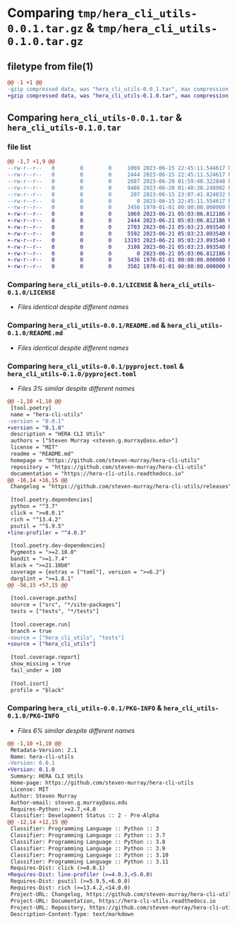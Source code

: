 # Comparing `tmp/hera_cli_utils-0.0.1.tar.gz` & `tmp/hera_cli_utils-0.1.0.tar.gz`

## filetype from file(1)

```diff
@@ -1 +1 @@
-gzip compressed data, was "hera_cli_utils-0.0.1.tar", max compression
+gzip compressed data, was "hera_cli_utils-0.1.0.tar", max compression
```

## Comparing `hera_cli_utils-0.0.1.tar` & `hera_cli_utils-0.1.0.tar`

### file list

```diff
@@ -1,7 +1,9 @@
--rw-r--r--   0        0        0     1069 2023-06-15 22:45:11.544617 hera_cli_utils-0.0.1/LICENSE
--rw-r--r--   0        0        0     2444 2023-06-15 22:45:11.524617 hera_cli_utils-0.0.1/README.md
--rw-r--r--   0        0        0     2687 2023-06-20 01:59:48.322848 hera_cli_utils-0.0.1/pyproject.toml
--rw-r--r--   0        0        0     9486 2023-06-20 01:48:38.248902 hera_cli_utils-0.0.1/src/hera_cli_utils/__init__.py
--rw-r--r--   0        0        0      207 2023-06-15 23:07:41.824032 hera_cli_utils-0.0.1/src/hera_cli_utils/__main__.py
--rw-r--r--   0        0        0        0 2023-06-15 22:45:11.554617 hera_cli_utils-0.0.1/src/hera_cli_utils/py.typed
--rw-r--r--   0        0        0     3456 1970-01-01 00:00:00.000000 hera_cli_utils-0.0.1/PKG-INFO
+-rw-r--r--   0        0        0     1069 2023-06-21 05:03:06.812186 hera_cli_utils-0.1.0/LICENSE
+-rw-r--r--   0        0        0     2444 2023-06-21 05:03:06.812186 hera_cli_utils-0.1.0/README.md
+-rw-r--r--   0        0        0     2703 2023-06-21 05:03:23.093540 hera_cli_utils-0.1.0/pyproject.toml
+-rw-r--r--   0        0        0     5592 2023-06-21 05:03:23.093540 hera_cli_utils-0.1.0/src/hera_cli_utils/__init__.py
+-rw-r--r--   0        0        0    13193 2023-06-21 05:03:23.093540 hera_cli_utils-0.1.0/src/hera_cli_utils/logging.py
+-rw-r--r--   0        0        0     3108 2023-06-21 05:03:23.093540 hera_cli_utils-0.1.0/src/hera_cli_utils/profiling.py
+-rw-r--r--   0        0        0        0 2023-06-21 05:03:06.812186 hera_cli_utils-0.1.0/src/hera_cli_utils/py.typed
+-rw-r--r--   0        0        0     3436 1970-01-01 00:00:00.000000 hera_cli_utils-0.1.0/setup.py
+-rw-r--r--   0        0        0     3502 1970-01-01 00:00:00.000000 hera_cli_utils-0.1.0/PKG-INFO
```

### Comparing `hera_cli_utils-0.0.1/LICENSE` & `hera_cli_utils-0.1.0/LICENSE`

 * *Files identical despite different names*

### Comparing `hera_cli_utils-0.0.1/README.md` & `hera_cli_utils-0.1.0/README.md`

 * *Files identical despite different names*

### Comparing `hera_cli_utils-0.0.1/pyproject.toml` & `hera_cli_utils-0.1.0/pyproject.toml`

 * *Files 3% similar despite different names*

```diff
@@ -1,10 +1,10 @@
 [tool.poetry]
 name = "hera-cli-utils"
-version = "0.0.1"
+version = "0.1.0"
 description = "HERA CLI Utils"
 authors = ["Steven Murray <steven.g.murray@asu.edu>"]
 license = "MIT"
 readme = "README.md"
 homepage = "https://github.com/steven-murray/hera-cli-utils"
 repository = "https://github.com/steven-murray/hera-cli-utils"
 documentation = "https://hera-cli-utils.readthedocs.io"
@@ -16,14 +16,15 @@
 Changelog = "https://github.com/steven-murray/hera-cli-utils/releases"
 
 [tool.poetry.dependencies]
 python = "^3.7"
 click = ">=8.0.1"
 rich = "^13.4.2"
 psutil = "^5.9.5"
+line-profiler = "^4.0.3"
 
 [tool.poetry.dev-dependencies]
 Pygments = ">=2.10.0"
 bandit = ">=1.7.4"
 black = ">=21.10b0"
 coverage = {extras = ["toml"], version = ">=6.2"}
 darglint = ">=1.8.1"
@@ -56,15 +57,15 @@
 
 [tool.coverage.paths]
 source = ["src", "*/site-packages"]
 tests = ["tests", "*/tests"]
 
 [tool.coverage.run]
 branch = true
-source = ["hera_cli_utils", "tests"]
+source = ["hera_cli_utils"]
 
 [tool.coverage.report]
 show_missing = true
 fail_under = 100
 
 [tool.isort]
 profile = "black"
```

### Comparing `hera_cli_utils-0.0.1/PKG-INFO` & `hera_cli_utils-0.1.0/PKG-INFO`

 * *Files 6% similar despite different names*

```diff
@@ -1,10 +1,10 @@
 Metadata-Version: 2.1
 Name: hera-cli-utils
-Version: 0.0.1
+Version: 0.1.0
 Summary: HERA CLI Utils
 Home-page: https://github.com/steven-murray/hera-cli-utils
 License: MIT
 Author: Steven Murray
 Author-email: steven.g.murray@asu.edu
 Requires-Python: >=3.7,<4.0
 Classifier: Development Status :: 2 - Pre-Alpha
@@ -12,14 +12,15 @@
 Classifier: Programming Language :: Python :: 3
 Classifier: Programming Language :: Python :: 3.7
 Classifier: Programming Language :: Python :: 3.8
 Classifier: Programming Language :: Python :: 3.9
 Classifier: Programming Language :: Python :: 3.10
 Classifier: Programming Language :: Python :: 3.11
 Requires-Dist: click (>=8.0.1)
+Requires-Dist: line-profiler (>=4.0.3,<5.0.0)
 Requires-Dist: psutil (>=5.9.5,<6.0.0)
 Requires-Dist: rich (>=13.4.2,<14.0.0)
 Project-URL: Changelog, https://github.com/steven-murray/hera-cli-utils/releases
 Project-URL: Documentation, https://hera-cli-utils.readthedocs.io
 Project-URL: Repository, https://github.com/steven-murray/hera-cli-utils
 Description-Content-Type: text/markdown
```

